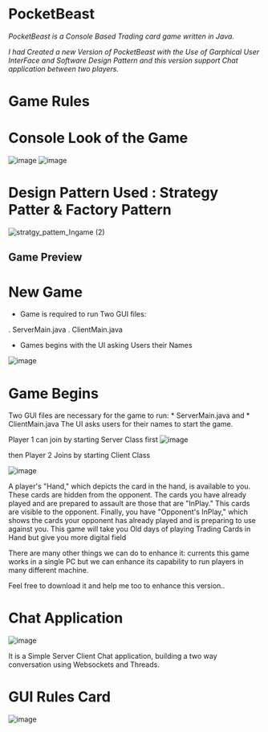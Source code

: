 # PocketBeast
*PocketBeast is a Console Based Trading card game written in Java.*

*I had Created a new Version of PocketBeast with the Use of Garphical User InterFace and Software Design Pattern and this version support Chat application between two players.*

# Game Rules
# Console Look of the Game 
![image](https://user-images.githubusercontent.com/79797338/174660933-bca4f933-c38b-4f16-a40f-087dfb116995.png)
![image](https://user-images.githubusercontent.com/79797338/174661087-160433c6-5d33-490f-857d-29e3e6e5733e.png)

# Design Pattern Used : Strategy Patter & Factory Pattern 

![stratgy_pattem_Ingame (2)](https://user-images.githubusercontent.com/79797338/174664127-27897a7a-a82d-4c95-9984-87bc5e8c43ee.jpg)


## Game Preview 

# New Game
  * Game is required to run Two GUI files:
  
  .  ServerMain.java 
  .  ClientMain.java
      
  * Games begins with the UI asking Users their Names 

![image](https://user-images.githubusercontent.com/79797338/174661913-cc644771-4d06-4186-8c75-fe19317c6dc5.png)

# Game Begins
Two GUI files are necessary for the game to run: 
     * ServerMain.java and 
     * ClientMain.java 
The UI asks users for their names to start the game.

Player 1 can join by starting Server Class first 
![image](https://user-images.githubusercontent.com/79797338/174662435-7746315a-8eec-43ea-85e9-2558c2f4c1c4.png)

then Player 2 Joins by starting Client Class

![image](https://user-images.githubusercontent.com/79797338/174662533-1d9e5cb7-cdf5-4931-bcc6-e0b1b5db3b7b.png)

A player's "Hand," which depicts the card in the hand, is available to you. These cards are hidden from the opponent. The cards you have already played and are prepared to assault are those that are "InPlay." This cards are visible to the opponent. Finally, you have "Opponent's InPlay," which shows the cards your opponent has already played and is preparing to use against you.
This game will take you Old days of playing Trading Cards in Hand but give you more digital field 

There are many other things we can do to enhance it: currents this game works in a single PC but we can enhance its capability to run players in many different machine.

Feel free to download it and help me too to enhance this version.. 

# Chat Application 

![image](https://user-images.githubusercontent.com/79797338/174663072-7aa07fa9-5394-47b1-bd28-2a3fc4c42936.png)

It is a Simple Server Client Chat application, building a two way conversation using Websockets and Threads.

# GUI Rules Card

![image](https://user-images.githubusercontent.com/79797338/174663307-38b7f33c-3b9e-4cd3-9318-2470dc56ee17.png)


